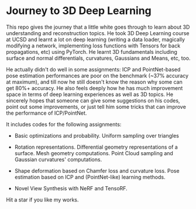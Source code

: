 # Journey to 3D Deep Learning

This repo gives the journey that a little white goes through to learn about 3D understanding and reconstruction topics. He took 3D Deep Learning course at UCSD and learnt a lot on deep learning (writing a data loader, magically modifying a network, implementing loss functions with Tensors for back propagations, etc) using PyTorch. He learnt 3D fundamentals including surface and normal differentials, curvatures, Gaussians and Means, etc, too. 


He actually didn't do well in some assignments: ICP and PointNet-based pose estimation performances are poor on the benchmark (~37% accuracy at maximum), and till now he still doesn't know the reason why some can get 80%+ accuracy. He also feels deeply how he has much improvement space in terms of deep learning experiences as well as 3D topics. He sincerely hopes that someone can give some suggestions on his codes, point out some improvements, or just tell him some tricks that can improve the performance of ICP/PointNet.


It includes codes for the following assignments:

* Basic optimizations and probability. Uniform sampling over triangles

* Rotation representations. Differential geometry representations of a surface. Mesh geometry computations. Point Cloud sampling and Gaussian curvatures' computations.

* Shape deformation based on Chamfer loss and curvature loss. Pose estimation based on ICP and (PointNet-like) learning methods.

* Novel View Synthesis with NeRF and TensoRF.

Hit a star if you like my works.
